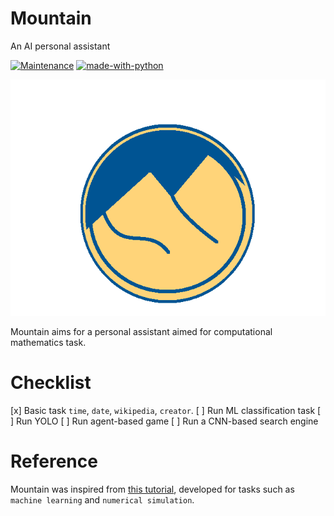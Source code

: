 # Mountain
An AI personal assistant

[![Maintenance](https://img.shields.io/badge/Maintained%3F-yes-green.svg)](https://github.com/salmanhiro/Mountain/graphs/commit-activity) [![made-with-python](https://img.shields.io/badge/Made%20with-Python-1f425f.svg)](https://www.python.org/)



![Mountain](output-onlinepngtools.png)

Mountain aims for a personal assistant aimed for computational mathematics task. 

# Checklist

[x] Basic task `time`, `date`, `wikipedia`, `creator`. 
[ ] Run ML classification task
[ ] Run YOLO
[ ] Run agent-based game
[ ] Run a CNN-based search engine

# Reference
Mountain was inspired from [this tutorial](https://medium.com/@randerson112358/build-a-virtual-assistant-using-python-2b0f78e68b94), developed for tasks such as `machine learning` and `numerical simulation`.
